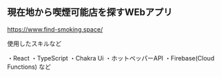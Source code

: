 ## 現在地から喫煙可能店を探すWEbアプリ
https://www.find-smoking.space/

使用したスキルなど

・React
・TypeScript
・Chakra Ui
・ホットペッパーAPI
・Firebase(Cloud Functions)
など


